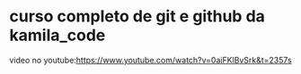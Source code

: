# curso completo de git e github da kamila_code
video no youtube:https://www.youtube.com/watch?v=0aiFKlBvSrk&t=2357s
